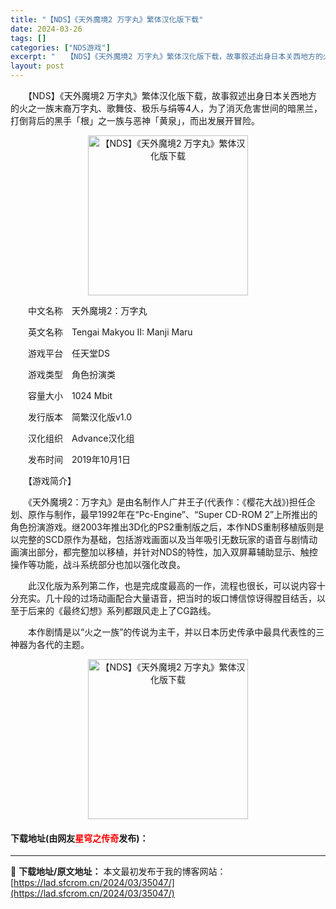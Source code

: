 ```yaml
---
title: "【NDS】《天外魔境2 万字丸》繁体汉化版下载"
date: 2024-03-26
tags: []
categories: ["NDS游戏"]
excerpt: "　　【NDS】《天外魔境2 万字丸》繁体汉化版下载，故事叙述出身日本关西地方的火之一族末裔万字丸、歌舞伎、极乐与绢等4人，为了消灭危害世间的暗黑兰，打倒背后的黑手「根」之一族与恶神「黄泉」，而出发展开冒险。 　　中文名称　天外魔境2：万字丸 　　英文名称　Tengai Makyou II: Manj&hellip;"
layout: post
---
```


 <p>　　【NDS】《天外魔境2 万字丸》繁体汉化版下载，故事叙述出身日本关西地方的火之一族末裔万字丸、歌舞伎、极乐与绢等4人，为了消灭危害世间的暗黑兰，打倒背后的黑手「根」之一族与恶神「黄泉」，而出发展开冒险。</p> <p align="center"><img align="" border="0" src="https://lad.sfcrom.cn/wp-content/uploads/2024/03/20240326_66022d7b416d3.jpg" width="256" alt="【NDS】《天外魔境2 万字丸》繁体汉化版下载" /></p> <p>　　中文名称　天外魔境2：万字丸</p> <p>　　英文名称　Tengai Makyou II: Manji Maru</p> <p>　　游戏平台　任天堂DS</p> <p>　　游戏类型　角色扮演类</p> <p>　　容量大小　1024 Mbit</p> <p>　　发行版本　简繁汉化版v1.0</p> <p>　　汉化组织　Advance汉化组</p> <p>　　发布时间　2019年10月1日</p> <p>　　【游戏简介】</p> <p>　　《天外魔境2：万字丸》是由名制作人广井王子(代表作：《樱花大战》)担任企划、原作与制作，最早1992年在&ldquo;Pc-Engine&rdquo;、&ldquo;Super CD-ROM 2&rdquo;上所推出的角色扮演游戏。继2003年推出3D化的PS2重制版之后，本作NDS重制移植版则是以完整的SCD原作为基础，包括游戏画面以及当年吸引无数玩家的语音与剧情动画演出部分，都完整加以移植，并针对NDS的特性，加入双屏幕辅助显示、触控操作等功能，战斗系统部分也加以强化改良。</p> <p>　　此汉化版为系列第二作，也是完成度最高的一作，流程也很长，可以说内容十分充实。几十段的过场动画配合大量语音，把当时的坂口博信惊讶得膛目结舌，以至于后来的《最终幻想》系列都跟风走上了CG路线。</p> <p>　　本作剧情是以&ldquo;火之一族&rdquo;的传说为主干，并以日本历史传承中最具代表性的三神器为各代的主题。</p> <p align="center"><img align="" border="0" src="https://lad.sfcrom.cn/wp-content/uploads/2024/03/20240326_66022d7b9fdf5.jpg" width="256" alt="【NDS】《天外魔境2 万字丸》繁体汉化版下载" /></p> <p><h4>下载地址(由网友<font color="red">星穹之传奇</font>发布)：</h4></p> 

---
📖 **下载地址/原文地址：** 本文最初发布于我的博客网站：[https://lad.sfcrom.cn/2024/03/35047/](https://lad.sfcrom.cn/2024/03/35047/)
